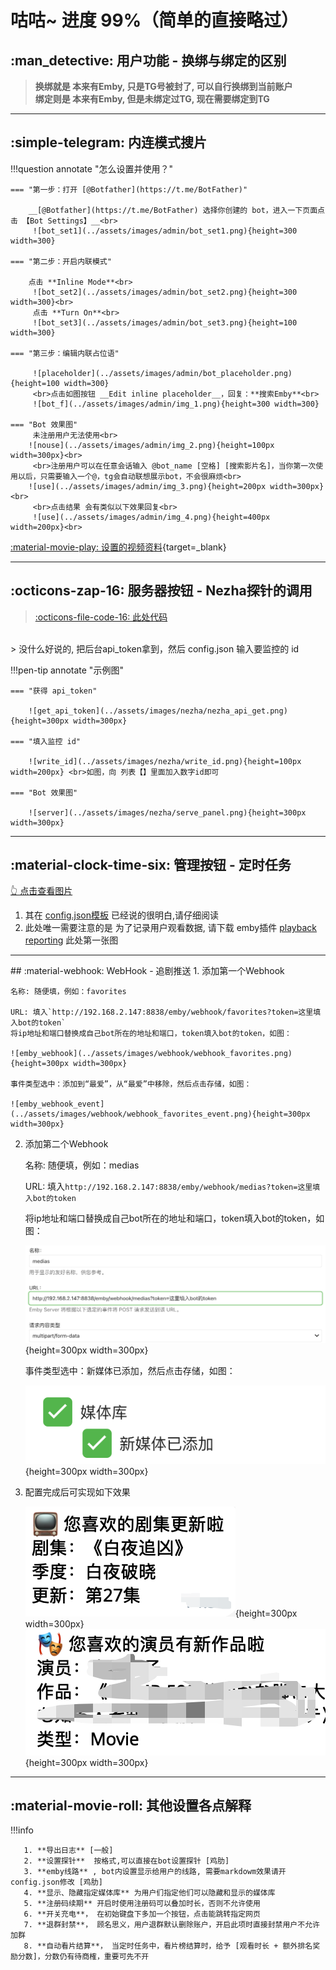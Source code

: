 # 咕咕~ 进度 99%（简单的直接略过）

## :man_detective: 用户功能 - 换绑与绑定的区别

> __换绑就是 本来有Emby, 只是TG号被封了, 可以自行换绑到当前账户__<br>
> __绑定则是 本来有Emby, 但是未绑定过TG, 现在需要绑定到TG__<br>


<hr>

## :simple-telegram: 内连模式搜片

!!!question annotate "怎么设置并使用？"

    === "第一步：打开 [@Botfather](https://t.me/BotFather)"

        __[@Botfather](https://t.me/BotFather) 选择你创建的 bot，进入一下页面点击 【Bot Settings】__<br>
         ![bot_set1](../assets/images/admin/bot_set1.png){height=300 width=300}

    === "第二步：开启内联模式"
        
        点击 **Inline Mode**<br>
         ![bot_set2](../assets/images/admin/bot_set2.png){height=300 width=300}<br>
         点击 **Turn On**<br>
         ![bot_set3](../assets/images/admin/bot_set3.png){height=100 width=300}
        
    === "第三步：编辑内联占位语"

         ![placeholder](../assets/images/admin/bot_placeholder.png){height=100 width=300}
         <br>点击如图按钮 __Edit inline placeholder__，回复：**搜索Emby**<br>
         ![bot_f](../assets/images/admin/img_1.png){height=300 width=300}

    === "Bot 效果图"
         未注册用户无法使用<br>
        ![nouse](../assets/images/admin/img_2.png){height=100px width=300px}<br>
         <br>注册用户可以在任意会话输入 @bot_name [空格] [搜索影片名]，当你第一次使用以后，只需要输入一个@，tg会自动联想展示bot，不会很麻烦<br>
        ![use](../assets/images/admin/img_3.png){height=200px width=300px}<br>
         <br>点击结果 会有类似以下效果回复<br>
         ![use](../assets/images/admin/img_4.png){height=400px width=200px}<br>
   
[:material-movie-play: 设置的视频资料](../assets/inline_mode.mp4){target=_blank} 
<hr>

## :octicons-zap-16: 服务器按钮 - Nezha探针的调用

> [:octicons-file-code-16: 此处代码 ](https://github.com/berry8838/Sakura_embyboss/blob/master/bot/func_helper/nezha_res.py)
<br>
> 没什么好说的, 把后台api_token拿到，然后 config.json 输入要监控的 id

!!!pen-tip annotate "示例图"

    === "获得 api_token"

        ![get_api_token](../assets/images/nezha/nezha_api_get.png){height=300px width=300px}

    === "填入监控 id"
        
        ![write_id](../assets/images/nezha/write_id.png){height=100px width=200px} <br>如图，向 列表【】里面加入数字id即可
        
    === "Bot 效果图"
    
        ![server](../assets/images/nezha/serve_panel.png){height=300px width=300px}

<hr>

## :material-clock-time-six: 管理按钮 - 定时任务

[👆 点击查看图片](../assets/images/admin/img.png)<br>

1. 其在 [config.json模板](../deploy/config_json.md#-选填) 已经说的很明白,请仔细阅读<br>
2. 此处唯一需要注意的是 为了记录用户观看数据, 请下载
   emby插件 [playback reporting](../deploy/start_docker.md#3填写configjson) 此处第一张图

<hr>
##  :material-webhook: WebHook - 追剧推送
1. 添加第一个Webhook

    名称: 随便填，例如：favorites

    URL: 填入`http://192.168.2.147:8838/emby/webhook/favorites?token=这里填入bot的token`
    将ip地址和端口替换成自己bot所在的地址和端口，token填入bot的token，如图：

    ![emby_webhook](../assets/images/webhook/webhook_favorites.png){height=300px width=300px}

    事件类型选中：添加到“最爱”，从“最爱”中移除，然后点击存储，如图：

    ![emby_webhook_event](../assets/images/webhook/webhook_favorites_event.png){height=300px width=300px}

2. 添加第二个Webhook

    名称: 随便填，例如：medias

    URL: 填入`http://192.168.2.147:8838/emby/webhook/medias?token=这里填入bot的token`

    将ip地址和端口替换成自己bot所在的地址和端口，token填入bot的token，如图：

    ![emby_webhook](../assets/images/webhook/webhook_medias.png){height=300px width=300px}

    事件类型选中：新媒体已添加，然后点击存储，如图：

    ![emby_webhook_event](../assets/images/webhook/webhook_medias_event.png){height=300px width=300px}

3. 配置完成后可实现如下效果

    ![emby_webhook_effect](../assets/images/webhook/webhook_newmedia1.png){height=300px width=300px}
    ![emby_webhook_effect](../assets/images/webhook/webhook_newmedia2.png){height=300px width=300px}
<hr>

## :material-movie-roll: 其他设置各点解释

!!!info

       1. **导出日志** [一般] 
       2. **设置探针**  按格式,可以直接在bot设置探针 [鸡肋]
       3. **emby线路** , bot内设置显示给用户的线路, 需要markdowm效果请开config.json修改 [鸡肋]
       4. **显示、隐藏指定媒体库** 为用户们指定他们可以隐藏和显示的媒体库
       5. **注册码续期** 开启时使用注册码可以叠加时长，否则不允许使用
       6. **开关充电**， 在初始键盘下多加一个按钮，点击能跳转指定网页
       7. **退群封禁**， 顾名思义，用户退群默认删除账户，开启此项时直接封禁用户不允许加群
       8. **自动看片结算**， 当定时任务中，看片榜结算时，给予 [观看时长 + 额外排名奖励分数]，分数仍有待商榷，重要可先不开



     
     
         
